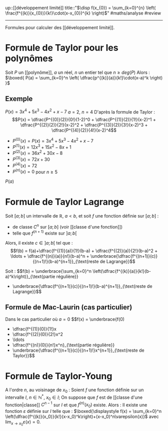 up::[[développement limité]]
title::"$\disp f(x_{0}) = \sum_{k=0}^{n} \left( \frac{f^{(k)}(x_{0})}{k!}\cdot(x-x_{0})^{k} \right)$"
#maths/analyse #review 

----
Formules pour calculer des [[développement limité]].

# Formule de Taylor pour les polynômes
Soit $P$ un [[polynôme]], $a$ un réel, $n$ un entier tel que $n\geq deg(P)$
Alors :
$\boxed{ P(a) = \sum_{k=0}^n \left( \dfrac{p^{(k)}(a)}{k!}\cdot(x-a)^k \right) }$

## Exemple
$P(x) = 3x^4 + 5x^3 - 4x^2 + x - 7$
$a = 2$, $n = 4$
D'après la formule de Taylor :
$$P(x) = \dfrac{P^{(0)}(2)}{0!}(1-2)^0 + \dfrac{P^{(1)}(2)}{1!}(x-2)^1 + \dfrac{P^{(2)}(2)}{2!}(x-2)^2 + \dfrac{P^{(3)}(2)}{3!}(x-2)^3 + \dfrac{P^{(4)}(2)}{4!}(x-2)^4$$
- $P^{(0)}(x) = P(x) = 3x^4 + 5x^3 - 4x^2 + x - 7$
- $P^{(1)}(x) = 12x^3 + 15x^2 - 8x + 1$
- $P^{(2)}(x) = 36x^2 + 30x - 8$
- $P^{(3)}(x) = 72x + 30$
- $P^{(4)}(x)=72$
- $P^{(n)}(x) = 0$ pour $n\geq5$

$P(a)$

# Formule de Taylor Lagrange
Soit $[a; b]$ un intervalle de $\mathbb R$, $a<b$,
et soit $f$ une fonction définie sur $[a; b]$ :
 - de classe $C^n$ sur $[a;b]$ (voir [[classe d'une fonction]])
 - telle que $f^{(n+1)}$ existe sur $]a; b[$

Alors, il existe $c\in]a;b[$ tel que :
$$f(b) = f(a)+\dfrac{f^{(1)}(a)}{1!}(b-a) + \dfrac{f^{(2)}(a)}{2!}(b-a)^2 + \ldots + \dfrac{f^{(n)}(a)}{n!}(b-a)^n + \underbrace{\dfrac{f^{(n+1)}(c)}{(n+1)!}(b-a)^{n+1}}_{\text{reste de Lagrange}}$$

 Soit :
 $$f(b) = \underbrace{\sum_{k=0}^n \left(\dfrac{f^{(k)}(a)}{k!}(b-a)^k\right)}_{\text{partie régulière}} 
 + \underbrace{\dfrac{f^{(n+1)}(c)}{(n+1)!}(b-a)^{n+1}}_{\text{reste de Lagrange}}$$


## Formule de Mac-Laurin (cas particulier)
Dans le cas particulier où $a=0$
 $$f(x) = \underbrace{f(0) 
 + \dfrac{f^{(1)}(0)}{1!}x 
 + \dfrac{f^{(2)}(0)}{2!}x^2 
 + \ldots 
 + \dfrac{f^{(n)}(0)}{n!}x^n}_{\text{partie régulière}}
 + \underbrace{\dfrac{f^{(n+1)}(c)}{(n+1)!}x^{n+1}}_{\text{reste de Taylor}}$$

# Formule de Taylor-Young
A l'ordre $n$, au voisinage de $x_0$ :
Soient $f$ une fonction définie sur un intervalle $I$, $n\in\mathbb N^*$, $x_0\in I$;
On suppose que $f$ est de [[classe d'une fonction|classe]] $C^{n-1}$ sur $I$ et que $f^{(n)}(x_0)$ existe.
Alors : Il existe une fonction $\varepsilon$ définie sur $I$ telle que :
$\boxed{\displaystyle f(x) = \sum_{k=0}^n \left(\dfrac{f^{(k)}(x_0)}{k!}(x-x_0)^k\right)+(x-x_0)^n\varepsilon(x)}$ avec $\displaystyle\lim_{x\rightarrow x_0} \varepsilon(x) = 0$.
 
 
